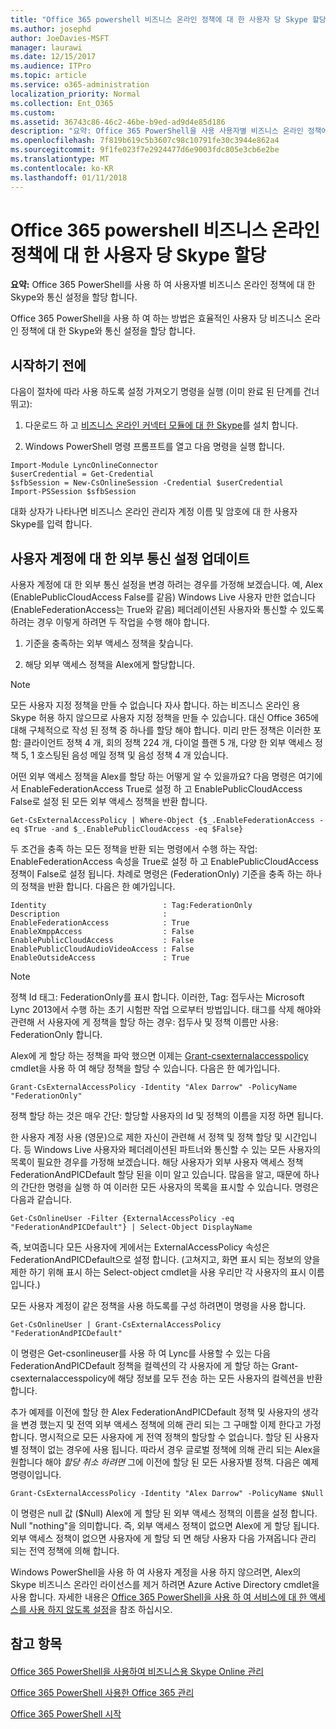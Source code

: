 ```yaml
---
title: "Office 365 powershell 비즈니스 온라인 정책에 대 한 사용자 당 Skype 할당"
ms.author: josephd
author: JoeDavies-MSFT
manager: laurawi
ms.date: 12/15/2017
ms.audience: ITPro
ms.topic: article
ms.service: o365-administration
localization_priority: Normal
ms.collection: Ent_O365
ms.custom: 
ms.assetid: 36743c86-46c2-46be-b9ed-ad9d4e85d186
description: "요약: Office 365 PowerShell을 사용 사용자별 비즈니스 온라인 정책에 대 한 Skype와 통신 설정을 할당 합니다."
ms.openlocfilehash: 7f819b619c5b3607c98c10791fe30c3944e862a4
ms.sourcegitcommit: 9f1fe023f7e2924477d6e9003fdc805e3cb6e2be
ms.translationtype: MT
ms.contentlocale: ko-KR
ms.lasthandoff: 01/11/2018
---
```

# <a name="assign-per-user-skype-for-business-online-policies-with-office-365-powershell"></a>Office 365 powershell 비즈니스 온라인 정책에 대 한 사용자 당 Skype 할당

 **요약:** Office 365 PowerShell를 사용 하 여 사용자별 비즈니스 온라인 정책에 대 한 Skype와 통신 설정을 할당 합니다.
  
Office 365 PowerShell을 사용 하 여 하는 방법은 효율적인 사용자 당 비즈니스 온라인 정책에 대 한 Skype와 통신 설정을 할당 합니다.
  
## <a name="before-you-begin"></a>시작하기 전에

다음이 절차에 따라 사용 하도록 설정 가져오기 명령을 실행 (이미 완료 된 단계를 건너뛰고):
  
1. 다운로드 하 고 [비즈니스 온라인 커넥터 모듈에 대 한 Skype](https://www.microsoft.com/en-us/download/details.aspx?id=39366)를 설치 합니다.
    
2. Windows PowerShell 명령 프롬프트를 열고 다음 명령을 실행 합니다. 
    
  ```
  Import-Module LyncOnlineConnector
$userCredential = Get-Credential
$sfbSession = New-CsOnlineSession -Credential $userCredential
Import-PSSession $sfbSession
  ```
대화 상자가 나타나면 비즈니스 온라인 관리자 계정 이름 및 암호에 대 한 사용자 Skype를 입력 합니다.
    
## <a name="updating-external-communication-settings-for-a-user-account"></a>사용자 계정에 대 한 외부 통신 설정 업데이트

사용자 계정에 대 한 외부 통신 설정을 변경 하려는 경우를 가정해 보겠습니다. 예, Alex (EnablePublicCloudAccess False를 같음) Windows Live 사용자 만한 없습니다 (EnableFederationAccess는 True와 같음) 페더레이션된 사용자와 통신할 수 있도록 하려는 경우 이렇게 하려면 두 작업을 수행 해야 합니다.
  
1. 기준을 충족하는 외부 액세스 정책을 찾습니다.
    
2. 해당 외부 액세스 정책을 Alex에게 할당합니다.
    
> [!NOTE]
>  모든 사용자 지정 정책을 만들 수 없습니다 자사 합니다. 하는 비즈니스 온라인 용 Skype 허용 하지 않으므로 사용자 지정 정책을 만들 수 있습니다. 대신 Office 365에 대해 구체적으로 작성 된 정책 중 하나를 할당 해야 합니다. 미리 만든 정책은 이러한 포함: 클라이언트 정책 4 개, 회의 정책 224 개, 다이얼 플랜 5 개, 다양 한 외부 액세스 정책 5, 1 호스팅된 음성 메일 정책 및 음성 정책 4 개 있습니다.
  
어떤 외부 액세스 정책을 Alex를 할당 하는 어떻게 알 수 있을까요? 다음 명령은 여기에서 EnableFederationAccess True로 설정 하 고 EnablePublicCloudAccess False로 설정 된 모든 외부 액세스 정책을 반환 합니다.
  
```
Get-CsExternalAccessPolicy | Where-Object {$_.EnableFederationAccess -eq $True -and $_.EnablePublicCloudAccess -eq $False}
```

두 조건을 충족 하는 모든 정책을 반환 되는 명령에서 수행 하는 작업: EnableFederationAccess 속성을 True로 설정 하 고 EnablePublicCloudAccess 정책이 False로 설정 됩니다. 차례로 명령은 (FederationOnly) 기준을 충족 하는 하나의 정책을 반환 합니다. 다음은 한 예가입니다.
  
```
Identity                          : Tag:FederationOnly
Description                       :
EnableFederationAccess            : True
EnableXmppAccess                  : False
EnablePublicCloudAccess           : False
EnablePublicCloudAudioVideoAccess : False
EnableOutsideAccess               : True
```

> [!NOTE]
> 정책 Id 태그: FederationOnly를 표시 합니다. 이러한, Tag: 접두사는 Microsoft Lync 2013에서 수행 하는 초기 시험판 작업 으로부터 방법입니다. 태그를 삭제 해야와 관련해 서 사용자에 게 정책을 할당 하는 경우: 접두사 및 정책 이름만 사용: FederationOnly 합니다. 
  
Alex에 게 할당 하는 정책을 파악 했으면 이제는 [Grant-csexternalaccesspolicy](https://go.microsoft.com/fwlink/?LinkId=523974) cmdlet을 사용 하 여 해당 정책을 할당 수 있습니다. 다음은 한 예가입니다.
  
```
Grant-CsExternalAccessPolicy -Identity "Alex Darrow" -PolicyName "FederationOnly"
```

정책 할당 하는 것은 매우 간단: 할당할 사용자의 Id 및 정책의 이름을 지정 하면 됩니다. 
  
한 사용자 계정 사용 (영문)으로 제한 자신이 관련해 서 정책 및 정책 할당 및 시간입니다. 등 Windows Live 사용자와 페더레이션된 파트너와 통신할 수 있는 모든 사용자의 목록이 필요한 경우를 가정해 보겠습니다. 해당 사용자가 외부 사용자 액세스 정책 FederationAndPICDefault 할당 된을 이미 알고 있습니다. 많음을 알고, 때문에 하나의 간단한 명령을 실행 하 여 이러한 모든 사용자의 목록을 표시할 수 있습니다. 명령은 다음과 같습니다.
  
```
Get-CsOnlineUser -Filter {ExternalAccessPolicy -eq "FederationAndPICDefault"} | Select-Object DisplayName
```

즉, 보여줍니다 모든 사용자에 게에서는 ExternalAccessPolicy 속성은 FederationAndPICDefault으로 설정 합니다. (고쳐지고, 화면 표시 되는 정보의 양을 제한 하기 위해 표시 하는 Select-object cmdlet을 사용 우리만 각 사용자의 표시 이름입니다.) 
  
모든 사용자 계정이 같은 정책을 사용 하도록를 구성 하려면이 명령을 사용 합니다.
  
```
Get-CsOnlineUser | Grant-CsExternalAccessPolicy "FederationAndPICDefault"
```

이 명령은 Get-csonlineuser를 사용 하 여 Lync를 사용할 수 있는 다음 FederationAndPICDefault 정책을 컬렉션의 각 사용자에 게 할당 하는 Grant-csexternalaccesspolicy에 해당 정보를 모두 전송 하는 모든 사용자의 컬렉션을 반환 합니다.
  
추가 예제를 이전에 할당 한 Alex FederationAndPICDefault 정책 및 사용자의 생각을 변경 했는지 및 전역 외부 액세스 정책에 의해 관리 되는 그 구매할 이제 한다고 가정 합니다. 명시적으로 모든 사용자에 게 전역 정책의 할당할 수 없습니다. 할당 된 사용자별 정책이 없는 경우에 사용 됩니다. 따라서 경우 글로벌 정책에 의해 관리 되는 Alex을 원합니다 해야 *할당 취소 하려면* 그에 이전에 할당 된 모든 사용자별 정책. 다음은 예제 명령이입니다.
  
```
Grant-CsExternalAccessPolicy -Identity "Alex Darrow" -PolicyName $Null
```

이 명령은 null 값 ($Null) Alex에 게 할당 된 외부 액세스 정책의 이름을 설정 합니다. Null "nothing"을 의미합니다. 즉, 외부 액세스 정책이 없으면 Alex에 게 할당 됩니다. 외부 액세스 정책이 없으면 사용자에 게 할당 되 면 해당 사용자 다음 가져옵니다 관리 되는 전역 정책에 의해 합니다.
  
Windows PowerShell을 사용 하 여 사용자 계정을 사용 하지 않으려면, Alex의 Skype 비즈니스 온라인 라이선스를 제거 하려면 Azure Active Directory cmdlet을 사용 합니다. 자세한 내용은 [Office 365 PowerShell을 사용 하 여 서비스에 대 한 액세스를 사용 하지 않도록 설정](assign-licenses-to-user-accounts-with-office-365-powershell.md)을 참조 하십시오.
  
## <a name="see-also"></a>참고 항목

#### 

[Office 365 PowerShell을 사용하여 비즈니스용 Skype Online 관리](manage-skype-for-business-online-with-office-365-powershell.md)
  
[Office 365 PowerShell 사용한 Office 365 관리](manage-office-365-with-office-365-powershell.md)
  
[Office 365 PowerShell 시작](getting-started-with-office-365-powershell.md)


